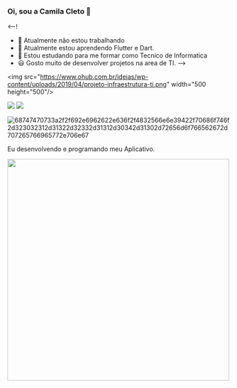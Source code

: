 ### Oi, sou a Camila Cleto 👋

<--!
- 🔭 Atualmente não estou trabalhando
- 🌱 Atualmente estou aprendendo Flutter e Dart.
- 👯 Estou estudando para me formar como Tecnico de Informatica
- 😃 Gosto muito de desenvolver projetos na area de TI.
-->

<img src="https://www.ohub.com.br/ideias/wp-content/uploads/2019/04/projeto-infraestrutura-ti.png" width="500 height="500"/>

<div>
<a href="https://www.youtube.com/seu-canal-youtube-aqui" target="_blank"><img src="https://img.shields.io/badge/YouTube-FF0000?style=for-the-badge&logo=youtube&logoColor=white" target="_blank"></a>
<a href="https://instagram.com/seu-usuário-instagram-aqui" target="_blank"><img src="https://img.shields.io/badge/-Instagram-%23E4405F?style=for-the-badge&logo=instagram&logoColor=white" target="_blank"></a>


  
  ![68747470733a2f2f692e6962622e636f2f4832566e6e39422f70686f746f2d323032312d31322d32332d31312d30342d31302d72656d6f766562672d707265766965772e706e67](https://user-images.githubusercontent.com/99681842/154805652-bf7fbe8f-fa9e-48ab-afad-ccf422b54f55.png)
  
  Eu desenvolvendo e programando meu Aplicativo.
  
  <img src="https://www.primecursos.com.br/blog/wp-content/uploads/2020/05/tenor-2.gif" width="500" height="500"/>



  
  
